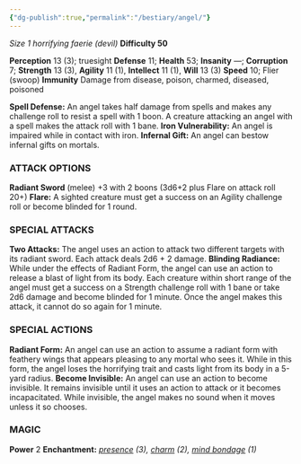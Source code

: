 ```yaml
---
{"dg-publish":true,"permalink":"/bestiary/angel/"}
---
```


*Size 1 horrifying faerie (devil)*
**Difficulty 50**

**Perception** 13 (3); truesight
**Defense** 11; **Health** 53; **Insanity** —; **Corruption** 7; 
**Strength** 13 (3), **Agility** 11 (1), **Intellect** 11 (1), **Will** 13 (3)
**Speed** 10; Flier (swoop) 
**Immunity** Damage from disease, poison, charmed, diseased, poisoned

**Spell Defense:** An angel takes half damage from spells and
makes any challenge roll to resist a spell with 1 boon. A creature attacking an angel with a spell makes the attack roll with 1 bane.
**Iron Vulnerability:** An angel is impaired while in contact with iron.
**Infernal Gift:** An angel can bestow infernal gifts on mortals.

### ATTACK OPTIONS
**Radiant Sword** (melee) +3 with 2 boons (3d6+2 plus Flare on attack roll 20+)
**Flare:** A sighted creature must get a success on an Agility challenge roll or become blinded for 1 round.

### SPECIAL ATTACKS
**Two Attacks:** The angel uses an action to attack two different targets with its radiant sword. Each attack deals 2d6 + 2 damage.
**Blinding Radiance:** While under the effects of Radiant Form, the angel can use an action to release a blast of light from its body. Each creature within short range of the angel must get a success on a Strength challenge roll with 1 bane or take 2d6 damage and become blinded for 1 minute. Once the angel makes this attack, it cannot do so again for 1 minute.

### SPECIAL ACTIONS
**Radiant Form:** An angel can use an action to assume a radiant form with feathery wings that appears pleasing to any mortal who sees it. While in this form, the angel loses the horrifying trait and casts light from its body in a 5-yard radius.
**Become Invisible:** An angel can use an action to become invisible. It remains invisible until it uses an action to attack or it becomes incapacitated. While invisible, the angel makes no sound when it moves unless it so chooses.

### MAGIC
**Power** 2
**Enchantment:** *[presence](https://sotdl-database.vercel.app/spells/enchantment/presence/) (3), [charm](https://sotdl-database.vercel.app/spells/enchantment/charm/) (2), [mind bondage](https://sotdl-database.vercel.app/spells/enchantment/mind-bondage/) (1)*